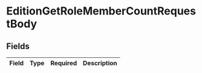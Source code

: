 # EditionGetRoleMemberCountRequestBody


## Fields

| Field       | Type        | Required    | Description |
| ----------- | ----------- | ----------- | ----------- |